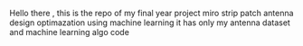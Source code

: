 Hello there , 
this is the repo of my final year project 
miro strip patch antenna design optimazation using machine learning 
it has only my antenna dataset and machine learning algo code
